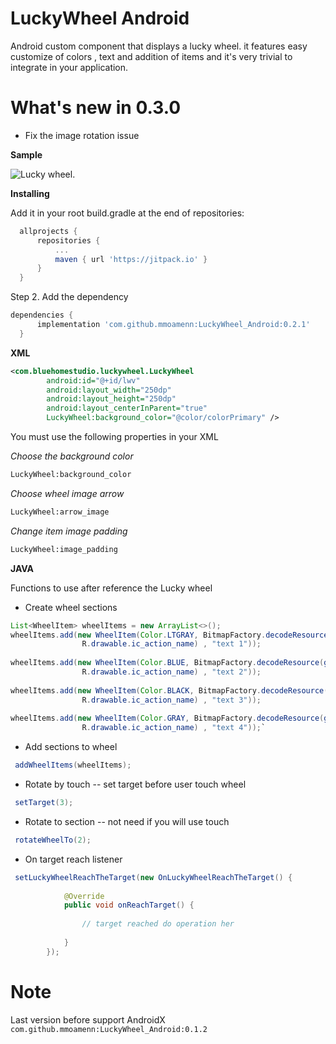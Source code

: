 # LuckyWheel Android

Android custom component that displays a lucky wheel. it features easy customize of colors , text and addition of items and it's very trivial to integrate in your application.

# What's new in 0.3.0

- Fix the image rotation issue

 **Sample**
 
 ![Lucky wheel](https://github.com/mmoamenn/LuckyWheel_Android/blob/master/samples/color_image.png). 
    
 **Installing**
 
 Add it in your root build.gradle at the end of repositories:
 
  ```groovy
 	allprojects {
 		repositories {
 			...
 			maven { url 'https://jitpack.io' }
 		}
 	}
  ```
 	
 Step 2. Add the dependency
 
  ```groovy
  dependencies {
 		implementation 'com.github.mmoamenn:LuckyWheel_Android:0.2.1'
 	}
  ```
 	
 **XML**
 
```xml
<com.bluehomestudio.luckywheel.LuckyWheel
        android:id="@+id/lwv"
        android:layout_width="250dp"
        android:layout_height="250dp"
        android:layout_centerInParent="true"
        LuckyWheel:background_color="@color/colorPrimary" />
```

         
 You must use the following properties in your XML
 
 _Choose the background color_ 
 
```xml
LuckyWheel:background_color
```
 
 _Choose wheel image arrow_ 
 
 ```xml
LuckyWheel:arrow_image
```
 _Change item image padding_ 

 ```xml
LuckyWheel:image_padding
```
 
 **JAVA**
 
 Functions to use after reference the Lucky wheel
 
 * Create wheel sections 
 
 ```java
 List<WheelItem> wheelItems = new ArrayList<>();
 wheelItems.add(new WheelItem(Color.LTGRAY, BitmapFactory.decodeResource(getResources(),
                 R.drawable.ic_action_name) , "text 1"));
                 
 wheelItems.add(new WheelItem(Color.BLUE, BitmapFactory.decodeResource(getResources(),
                 R.drawable.ic_action_name) , "text 2"));
                 
wheelItems.add(new WheelItem(Color.BLACK, BitmapFactory.decodeResource(getResources(),
                 R.drawable.ic_action_name) , "text 3"));
                 
wheelItems.add(new WheelItem(Color.GRAY, BitmapFactory.decodeResource(getResources(),
                 R.drawable.ic_action_name) , "text 4"));`
 ```
 
 * Add sections to wheel  
 
 ```java
  addWheelItems(wheelItems);
 ``` 
 * Rotate by touch -- set target before user touch wheel 
 
 ```java
  setTarget(3);
 ``` 
 * Rotate to section -- not need if you will use touch 
 
 ```java
  rotateWheelTo(2);
 ``` 
 * On target reach listener
 
 ```java
  setLuckyWheelReachTheTarget(new OnLuckyWheelReachTheTarget() {
             
             @Override
             public void onReachTarget() {
             
                 // target reached do operation her    
             
             }
         });
 ```
 
 
# Note
Last version before support AndroidX ```com.github.mmoamenn:LuckyWheel_Android:0.1.2```
